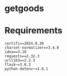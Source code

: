 # getgoods

# Requirements
```
certifi==2024.8.30
charset-normalizer==3.4.0
idna==3.10
requests==2.32.3
urllib3==2.2.3
flask~=3.0.3
python-dotenv~=1.0.1
```
